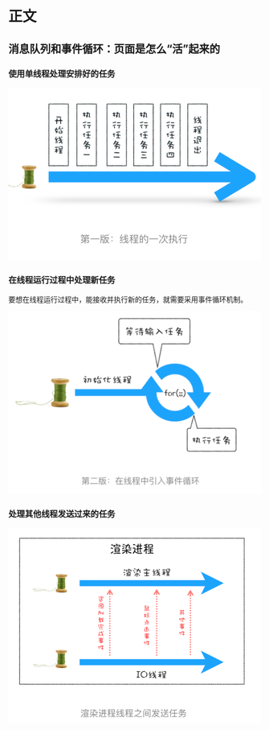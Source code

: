 # 正文

## 消息队列和事件循环：页面是怎么“活”起来的

### 使用单线程处理安排好的任务

![35](img/35.png)

### 在线程运行过程中处理新任务

要想在线程运行过程中，能接收并执行新的任务，就需要采用事件循环机制。

![36](img/36.png)

### 处理其他线程发送过来的任务

![37](img/37.png)

